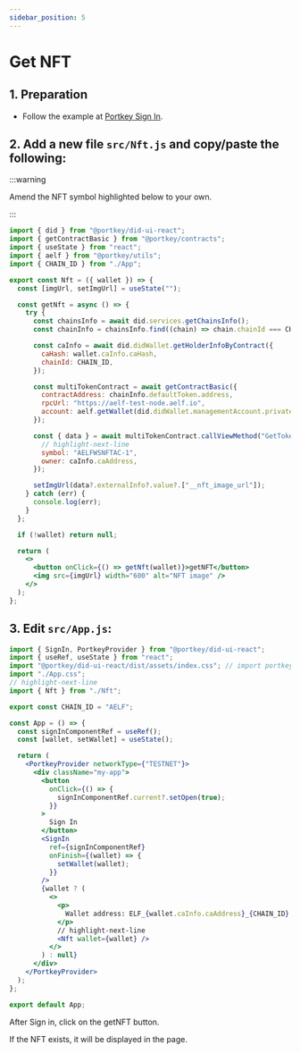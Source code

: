 ```yaml
---
sidebar_position: 5
---
```


# Get NFT

## 1. Preparation

- Follow the example at [Portkey Sign In](/docs/sign-in).

## 2. Add a new file `src/Nft.js` and copy/paste the following:

:::warning

Amend the NFT symbol highlighted below to your own.

:::

```jsx title="src/Nft.js" showLineNumbers
import { did } from "@portkey/did-ui-react";
import { getContractBasic } from "@portkey/contracts";
import { useState } from "react";
import { aelf } from "@portkey/utils";
import { CHAIN_ID } from "./App";

export const Nft = ({ wallet }) => {
  const [imgUrl, setImgUrl] = useState("");

  const getNft = async () => {
    try {
      const chainsInfo = await did.services.getChainsInfo();
      const chainInfo = chainsInfo.find((chain) => chain.chainId === CHAIN_ID);

      const caInfo = await did.didWallet.getHolderInfoByContract({
        caHash: wallet.caInfo.caHash,
        chainId: CHAIN_ID,
      });

      const multiTokenContract = await getContractBasic({
        contractAddress: chainInfo.defaultToken.address,
        rpcUrl: "https://aelf-test-node.aelf.io",
        account: aelf.getWallet(did.didWallet.managementAccount.privateKey),
      });

      const { data } = await multiTokenContract.callViewMethod("GetTokenInfo", {
        // highlight-next-line
        symbol: "AELFWSNFTAC-1",
        owner: caInfo.caAddress,
      });

      setImgUrl(data?.externalInfo?.value?.["__nft_image_url"]);
    } catch (err) {
      console.log(err);
    }
  };

  if (!wallet) return null;

  return (
    <>
      <button onClick={() => getNft(wallet)}>getNFT</button>
      <img src={imgUrl} width="600" alt="NFT image" />
    </>
  );
};
```

## 3. Edit `src/App.js`:

```jsx title="src/App.js" showLineNumbers
import { SignIn, PortkeyProvider } from "@portkey/did-ui-react";
import { useRef, useState } from "react";
import "@portkey/did-ui-react/dist/assets/index.css"; // import portkey css
import "./App.css";
// highlight-next-line
import { Nft } from "./Nft";

export const CHAIN_ID = "AELF";

const App = () => {
  const signInComponentRef = useRef();
  const [wallet, setWallet] = useState();

  return (
    <PortkeyProvider networkType={"TESTNET"}>
      <div className="my-app">
        <button
          onClick={() => {
            signInComponentRef.current?.setOpen(true);
          }}
        >
          Sign In
        </button>
        <SignIn
          ref={signInComponentRef}
          onFinish={(wallet) => {
            setWallet(wallet);
          }}
        />
        {wallet ? (
          <>
            <p>
              Wallet address: ELF_{wallet.caInfo.caAddress}_{CHAIN_ID}
            </p>
            // highlight-next-line
            <Nft wallet={wallet} />
          </>
        ) : null}
      </div>
    </PortkeyProvider>
  );
};

export default App;
```

After Sign in, click on the getNFT button.

If the NFT exists, it will be displayed in the page.
